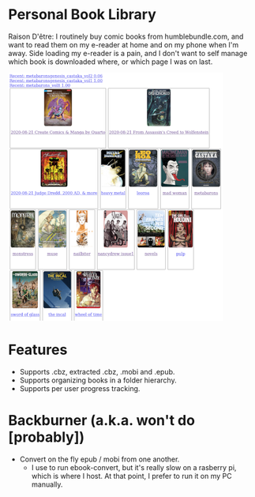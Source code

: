 # Personal Book Library

Raison D'être: I routinely buy comic books from humblebundle.com, and want to read them on my e-reader at home and on my phone when I'm away. Side loading my e-reader is a pain, and I don't want to self manage which book is downloaded where, or which page I was on last.

![screenshot](screenshot.png) 

# Features

* Supports .cbz, extracted .cbz, .mobi and .epub.
* Supports organizing books in a folder hierarchy.
* Supports per user progress tracking.

# Backburner (a.k.a. won't do [probably])

* Convert on the fly epub / mobi from one another.
	* I use to run ebook-convert, but it's really slow on a rasberry pi, which is where I host. At that point, I prefer to run it on my PC manually.